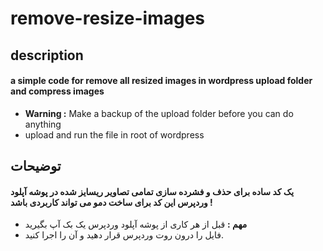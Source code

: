 # remove-resize-images

## description
#### a simple code for remove all resized images in wordpress upload folder and compress images
* **Warning :** Make a backup of the upload folder before you can do anything
* upload and run the file in root of wordpress

## توضیحات
#### یک کد ساده برای حذف و فشرده سازی تمامی تصاویر ریسایز شده در پوشه آپلود وردپرس این کد برای ساخت دمو می تواند کاربردی باشد !
* **مهم :** قبل از هر کاری از پوشه آپلود وردپرس یک بک آپ بگیرید
* فایل را درون روت وردپرس قرار دهید و آن را اجرا کنید.
